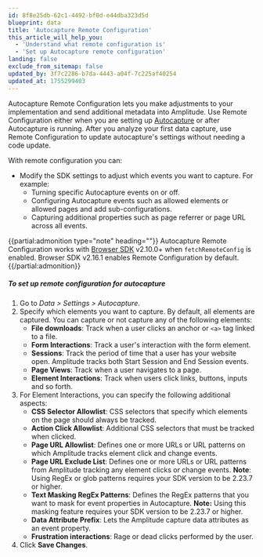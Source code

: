 ```yaml
---
id: 8f8e25db-62c1-4492-bf0d-e44dba323d5d
blueprint: data
title: 'Autocapture Remote Configuration'
this_article_will_help_you:
  - 'Understand what remote configuration is'
  - 'Set up Autocapture remote configuration'
landing: false
exclude_from_sitemap: false
updated_by: 3f7c2286-b7da-4443-a04f-7c225af40254
updated_at: 1755299403
---
```

Autocapture Remote Configuration lets you make adjustments to your implementation and send additional metadata into Amplitude. Use Remote Configuration either when you are setting up [Autocapture](/docs/data/autocapture) or after Autocapture is running. After you analyze your first data capture, use Remote Configuration to update autocapture's settings without needing a code update. 

With remote configuration you can:

* Modify the SDK settings to adjust which events you want to capture. For example:
  * Turning specific Autocapture events on or off.
  * Configuring Autocapture events such as allowed elements or allowed pages and add sub-configurations.
  * Capturing additional properties such as page referrer or page URL across all events.

{{partial:admonition type="note" heading=""}}
Autocapture Remote Configuration works with [Browser SDK](/docs/sdks/analytics/browser/browser-sdk-2) v2.10.0+ when `fetchRemoteConfig` is enabled. Browser SDK v2.16.1 enables Remote Configuration by default.
{{/partial:admonition}}

##### To set up remote configuration for autocapture
1. Go to *Data > Settings > Autocapture*. 
2. Specify which elements you want to capture. By default, all elements are captured. You can capture or not capture any of the following elements:
   * **File downloads**: Track when a user clicks an anchor or `<a>` tag linked to a file. 
   * **Form Interactions**: Track a user's interaction with the form element.
   * **Sessions**: Track the period of time that a user has your website open. Amplitude tracks both Start Session and End Session events.
   * **Page Views**: Track when a user navigates to a page.
   * **Element Interactions**: Track when users click links, buttons, inputs and so forth.
3. For Element Interactions, you can specify the following additional aspects:
   * **CSS Selector Allowlist**: CSS selectors that specify which elements on the page should always be tracked.
   * **Action Click Allowlist**: Additional CSS selectors that must be tracked when clicked.
   * **Page URL Allowlist**: Defines one or more URLs or URL patterns on which Amplitude tracks element click and change events. 
   * **Page URL Exclude List**: Defines one or more URLs or URL patterns from Amplitude tracking any element clicks or change events. **Note**: Using RegEx or glob patterns requires your SDK version to be 2.23.7 or higher.
   * **Text Masking RegEx Patterns**: Defines the RegEx patterns that you want to mask for event properties in Autocapture. **Note:** Using this masking feature requires your SDK version to be 2.23.7 or higher. 
   * **Data Attribute Prefix**: Lets the Amplitude capture data attributes as an event property. 
   * **Frustration interactions**: Rage or dead clicks performed by the user.
4. Click **Save Changes**.
